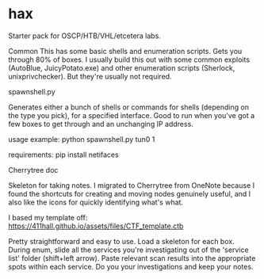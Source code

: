 # hax
Starter pack for OSCP/HTB/VHL/etcetera labs.

Common 
This has some basic shells and enumeration scripts. Gets you through 80% of boxes. I usually build this out with some common exploits (AutoBlue, JuicyPotato.exe) and other enumeration scripts (Sherlock, unixprivchecker). But they're usually not required.

spawnshell.py 

Generates either a bunch of shells or commands for shells (depending on the type you pick), for a specified interface. Good to run when you've got a few boxes to get through and an unchanging IP address.

usage example: python spawnshell.py tun0 1

requirements: pip install netifaces

Cherrytree doc

Skeleton for taking notes. I migrated to Cherrytree from OneNote because I found the shortcuts for creating and moving nodes genuinely useful, and I also like the icons for quickly identifying what's what. 

I based my template off: https://411hall.github.io/assets/files/CTF_template.ctb 

Pretty straightforward and easy to use. Load a skeleton for each box. During enum, slide all the services you're investigating out of the 'service list' folder (shift+left arrow). Paste relevant scan results into the appropriate spots within each service. Do you your investigations and keep your notes.